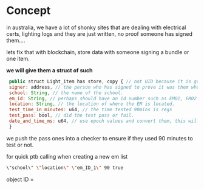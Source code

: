 # Concept 
in australia, we have a lot of shonky sites that are dealing with electrical certs, lighting logs and they are just written, no proof someone has signed them....

lets fix that with blockchain, store data with someone signing a bundle or one item.

**we will give them a struct of such**
```js
 public struct Light_item has store, copy { // not UID because it is going to be copied to a data base styled server?
 signer: address, // the person who has signed to prove it was them who checked it.
 school: String, // the name of the school.
 em_id: String, // perhaps should have an id number such as EM01, EM02 and use a map to see where they should be situated.
 location: String, // the location of where the EM is located.
 test_time_in_minutes: u64, // the time tested 90mins is regs
 test_pass: bool, // did the test pass or fail.
 date_and_time_ms: u64, // use epoch values and convert them, this will be stamped on once the item has been created.
 }
```

we push the pass ones into a checker to ensure if they used 90 minutes to test or not.

for quick ptb calling when creating a new em list
```bash
\"school\" \"location\" \"em_ID_1\" 90 true
```

object ID = 
